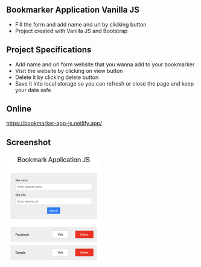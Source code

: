 ## Bookmarker Application Vanilla JS

- Fill the form and add name and url by clicking button
- Project created with Vanilla JS and Bootstrap

## Project Specifications

- Add name and url form website that you wanna add to your bookmarker
- Visit the website by clicking on view button
- Delete it by clicking delete button
- Save it into local storage so you can refresh or close the page and keep your data safe

## Online
https://bookmarker-app-js.netlify.app/

## Screenshot
<img src="https://github.com/se4astien/bookmarker-app-js/blob/master/screenshot/bookmarker-app.png" width="50%" />
